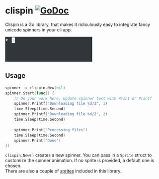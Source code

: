 # clispin [![GoDoc](https://godoc.org/github.com/mbrlabs/clispin?status.svg)](https://godoc.org/github.com/mbrlabs/clispin)
Clispin is a Go library, that makes it ridiculously easy to integrate fancy unicode spinners in your cli app.

![Demo](https://raw.githubusercontent.com/mbrlabs/clispin/master/demo.gif)

 ## Usage
```go
spinner := clispin.New(nil)
spinner.Start(func() {
    // Do your work here. Update spinner text with Print or Printf
    spinner.Printf("Downloading file %d/2", 1)
    time.Sleep(time.Second)
    spinner.Printf("Downloading file %d/2", 2)
    time.Sleep(time.Second)

    spinner.Print("Processing files")
    time.Sleep(time.Second)
    spinner.Print("Done")
})
```

```clispin.New()``` creates a new spinner. You can pass in a ```Sprite``` struct to customize the spinner
animation. If no sprite is provided, a default one is chosen.      
There are also a couple of [sprites](https://github.com/mbrlabs/clispin/blob/master/sprite.go) included in this library. 